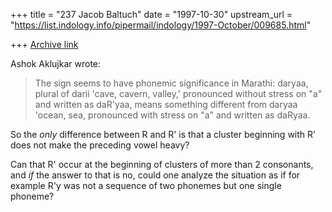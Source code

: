 +++
title = "237 Jacob Baltuch"
date = "1997-10-30"
upstream_url = "https://list.indology.info/pipermail/indology/1997-October/009685.html"

+++
[Archive link](https://list.indology.info/pipermail/indology/1997-October/009685.html)

Ashok Aklujkar wrote:

>The sign seems to have phonemic significance in Marathi: daryaa, plural of
>darii 'cave, cavern, valley,' pronounced without stress on "a" and written
>as daR'yaa,  means something different from daryaa 'ocean, sea, pronounced
>with stress on "a" and written as daRyaa.

So the _only_ difference between R and R' is that a cluster beginning with
R' does not make the preceding vowel heavy?

Can that R' occur at the beginning of clusters of more than 2 consonants,
and _if_ the answer to that is no, could one analyze the situation as if
for example R'y was not a sequence of two phonemes but one single phoneme?



